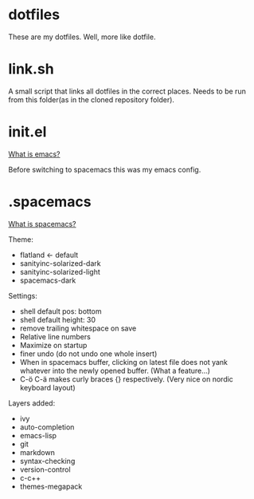 # dotfiles
These are my dotfiles. Well, more like dotfile.

# link.sh
A small script that links all dotfiles in the correct places.
Needs to be run from this folder(as in the cloned repository folder).

# init.el
[What is emacs?](https://www.gnu.org/software/emacs/)

Before switching to spacemacs this was my emacs config.

# .spacemacs
[What is spacemacs?](http://spacemacs.org/)


Theme:
* flatland <- default
* sanityinc-solarized-dark
* sanityinc-solarized-light
* spacemacs-dark

Settings:
* shell default pos: bottom
* shell default height: 30
* remove trailing whitespace on save
* Relative line numbers
* Maximize on startup
* finer undo (do not undo one whole insert)
* When in spacemacs buffer, clicking on latest file does not yank whatever into the newly opened buffer. (What a feature...)
* C-ö C-ä makes curly braces {} respectively. (Very nice on nordic keyboard layout)

Layers added:
* ivy
* auto-completion
* emacs-lisp
* git
* markdown
* syntax-checking
* version-control
* c-c++
* themes-megapack
